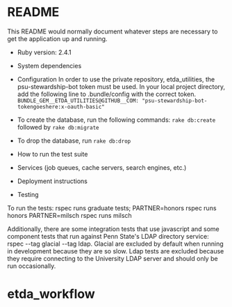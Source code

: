 # README

This README would normally document whatever steps are necessary to get the
application up and running.

* Ruby version: 2.4.1

* System dependencies

* Configuration
In order to use the private repository, etda_utilities, the psu-stewardship-bot token must be used.  In your local project directory, add the following line to .bundle/config with the correct token.
`BUNDLE_GEM__ETDA_UTILITIES@GITHUB__COM: "psu-stewardship-bot-tokengoeshere:x-oauth-basic"`
* To create the database, run the following commands: `rake db:create` followed by `rake db:migrate`
* To drop the database, run `rake db:drop`

* How to run the test suite

* Services (job queues, cache servers, search engines, etc.)

* Deployment instructions

* Testing  

To run the tests: rspec runs graduate tests; PARTNER=honors rspec runs honors
 PARTNER=milsch rspec runs milsch

Additionally, there are some integration tests that use javascript and some component tests that run against Penn State's LDAP directory service: rspec --tag glacial --tag ldap. Glacial are excluded by default when running in development because they are so slow.  Ldap tests are excluded because they require connecting to the University LDAP server and should only be run occasionally.


# etda_workflow
